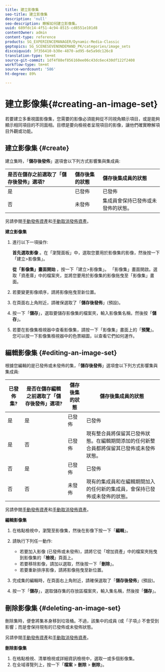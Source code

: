 ```yaml
---
title: 建立影像集
seo-title: 建立影像集
description: 'null'
seo-description: 瞭解如何建立影像集。
uuid: 689fdc14-4f51-4c94-8515-cd8551e101d8
contentOwner: admin
content-type: reference
products: SG_EXPERIENCEMANAGER/Dynamic-Media-Classic
geptopics: SG_SCENESEVENONDEMAND_PK/categories/image_sets
discoiquuid: 3f356410-b30e-4870-ad95-6e5a9dc126c8
translation-type: tm+mt
source-git-commit: 1df4f88ef856160ee06c43dc6ec430df122f2408
workflow-type: tm+mt
source-wordcount: '586'
ht-degree: 89%

---
```



# 建立影像集{#creating-an-image-set}

若要建立多重視圖影像集，您需要的影像必須能夠從不同視角顯示項目，或是能夠顯示相同項目的不同面相。目標是要向檢視者呈現項目的影像，讓他們確實瞭解項目外觀或功能。

## 建立影像集 {#create}

建立集時，「**儲存後發佈**」選項會以下列方式影響集與集成員:

| 是否在儲存之前選取了「儲存後發佈」選項? | 儲存後集的狀態 | 儲存後集成員的狀態 |
|:--- |:--- |:--- |
| 是 | 已發佈 | 已發佈 |
| 否 | 未發佈 | 集成員會保持已發佈或未發佈的狀態。 |

另請參閱[手動發佈資產](publishing-files.md#manually_publishing_assets)和[手動取消發佈資產](publishing-files.md#manually_unpublishing_assets)。

**建立影像集**

1. 進行以下一項操作:

   **首先選取影像** 。在「瀏覽面板」中，選取您要用於影像集的影像，然後按一下「建立>影像集」。

   **從「影像集」畫面開始** ，按一下「建立>影像集」。 「影像集」畫面開啟。選取「資產庫」中的檔案夾，並將您要用於影像集的影像拖曳至「影像集」畫面。

1. 若要變更影像順序，請將影像拖曳至新位置。
1. 在頁面右上角附近，請確保選取了「**儲存後發佈**」(預設)。
1. 按一下「**儲存**」，選取要儲存影像集的檔案夾，輸入影像集名稱，然後按「**儲存**」。
1. 若要在影像集檢視器中查看影像集，請按一下「影像集」畫面上的「**預覽**」。您可以按一下影像集檢視器中的色票縮圖，以查看它們如何運作。

## 編輯影像集 {#editing-an-image-set}

根據您編輯的是已發佈或未發佈的集，「**儲存後發佈**」選項會以下列方式影響集與集成員:

| 已發佈集? | 是否在儲存編輯之前選取了「儲存後發佈」選項? | 儲存後集的狀態 | 儲存後集成員的狀態 |
|--- |--- |--- |--- |
| 是 | 是 | 已發佈 | 已發佈 |
| 是 | 否 | 已發佈 | 現有整合員將保留其已發佈狀態。在編輯期間添加的任何新整合員都將保留其已發佈或未發佈狀態。 |
| 否 | 是 | 已發佈 | 已發佈 |
| 否 | 否 | 未發佈 | 現有的集成員和在編輯期間加入的任何新的集成員，會保持已發佈或未發佈的狀態。 |

另請參閱[手動發佈資產](publishing-files.md#manually_publishing_assets)和[手動取消發佈資產](publishing-files.md#manually_unpublishing_assets)。

**編輯影像集**

1. 在格點檢視中，瀏覽至影像集，然後在影像下按一下「**編輯**」。
1. 請執行下列任一動作:

   * 若要加入影像 (已發佈或未發佈)，請將它從「增加資產」中的檔案夾拖曳到影像集的「**檢視**」頁面上。
   * 若要移除影像，請加以選取，然後按一下「**刪除**」。
   * 若要重新排序影像，請將影像拖曳至新位置。

1. 完成集的編輯時，在頁面右上角附近，請確保選取了「**儲存後發佈**」(預設)。
1. 按一下「**儲存**」，選取儲存集的存放區檔案夾，輸入集名稱，然後按「**儲存**」。

## 刪除影像集 {#deleting-an-image-set}

刪除集時，便會將集本身移到垃圾桶。不過，該集中的成員 (或「子項」) 不會受到影響；而是會保持現有的已發佈或未發佈狀態。

另請參閱[手動發佈資產](publishing-files.md#manually_publishing_assets)和[手動取消發佈資產](publishing-files.md#manually_unpublishing_assets)。

**刪除影像集**

1. 在格點檢視、清單檢視或詳細資訊檢視中，選取一或多個影像集。
1. 在全域導覽列上，按一下「**檔案** > **刪除** > **刪除**」。

